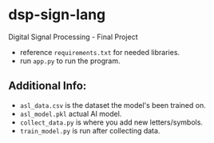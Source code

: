 # dsp-sign-lang
Digital Signal Processing - Final Project
- reference `requirements.txt` for needed libraries.
- run `app.py` to run the program.

## Additional Info:
- `asl_data.csv` is the dataset the model's been trained on.
- `asl_model.pkl` actual AI model.
- `collect_data.py` is where you add new letters/symbols.
- `train_model.py` is run after collecting data.